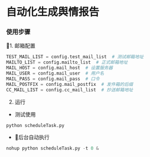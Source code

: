# 自动化生成舆情报告
### 使用步骤
1. 邮箱配置
```py
TEST_MAIL_LIST = config.test_mail_list  # 测试邮箱地址
MAILTO_LIST = config.mailto_list  # 正式邮箱地址
MAIL_HOST = config.mail_host  # 设置服务器
MAIL_USER = config.mail_user  # 用户名
MAIL_PASS = config.mail_pass  # 口令
MAIL_POSTFIX = config.mail_postfix  # 发件箱的后缀
CC_MAIL_LIST = config.cc_mail_list  # 抄送邮箱地址
```
2. 运行
* 测试使用
```py
python scheduleTask.py
```
* 后台自动执行
```py
nohup python scheduleTask.py -t 0 &
```